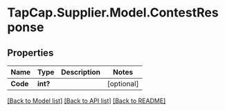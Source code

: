 # TapCap.Supplier.Model.ContestResponse
## Properties

Name | Type | Description | Notes
------------ | ------------- | ------------- | -------------
**Code** | **int?** |  | [optional] 

[[Back to Model list]](../README.md#documentation-for-models) [[Back to API list]](../README.md#documentation-for-api-endpoints) [[Back to README]](../README.md)

